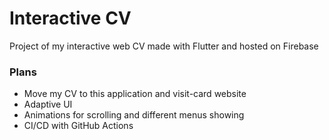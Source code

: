 # Interactive CV

Project of my interactive web CV made with Flutter and hosted on Firebase

### Plans

- Move my CV to this application and visit-card website
- Adaptive UI
- Animations for scrolling and different menus showing
- CI/CD with GitHub Actions
